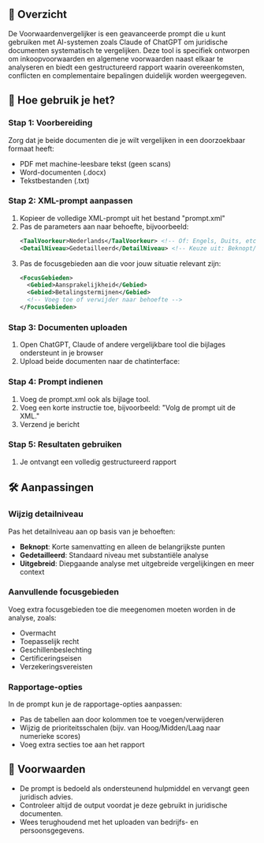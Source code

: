 ## 📌 Overzicht
De Voorwaardenvergelijker is een geavanceerde prompt die u kunt gebruiken met AI-systemen zoals Claude of ChatGPT om juridische documenten systematisch te vergelijken. Deze tool is specifiek ontworpen om inkoopvoorwaarden en algemene voorwaarden naast elkaar te analyseren en biedt een gestructureerd rapport waarin overeenkomsten, conflicten en complementaire bepalingen duidelijk worden weergegeven.

## 🚀 Hoe gebruik je het?
### Stap 1: Voorbereiding
Zorg dat je beide documenten die je wilt vergelijken in een doorzoekbaar formaat heeft:
- PDF met machine-leesbare tekst (geen scans)
- Word-documenten (.docx)
- Tekstbestanden (.txt)

### Stap 2: XML-prompt aanpassen
1. Kopieer de volledige XML-prompt uit het bestand "prompt.xml"
2. Pas de parameters aan naar behoefte, bijvoorbeeld:
   ```xml
   <TaalVoorkeur>Nederlands</TaalVoorkeur> <!-- Of: Engels, Duits, etc. -->
   <DetailNiveau>Gedetailleerd</DetailNiveau> <!-- Keuze uit: Beknopt/Gedetailleerd/Uitgebreid -->
   ```
3. Pas de focusgebieden aan die voor jouw situatie relevant zijn:
   ```xml
   <FocusGebieden>
     <Gebied>Aansprakelijkheid</Gebied>
     <Gebied>Betalingstermijnen</Gebied>
     <!-- Voeg toe of verwijder naar behoefte -->
   </FocusGebieden>
   ```

### Stap 3: Documenten uploaden
1. Open ChatGPT, Claude of andere vergelijkbare tool die bijlages ondersteunt in je browser
2. Upload beide documenten naar de chatinterface:

### Stap 4: Prompt indienen
1. Voeg de prompt.xml ook als bijlage tool.
2. Voeg een korte instructie toe, bijvoorbeeld: "Volg de prompt uit de XML."
3. Verzend je bericht

### Stap 5: Resultaten gebruiken
1. Je ontvangt een volledig gestructureerd rapport

## 🛠 Aanpassingen
### Wijzig detailniveau
Pas het detailniveau aan op basis van je behoeften:
- **Beknopt**: Korte samenvatting en alleen de belangrijkste punten
- **Gedetailleerd**: Standaard niveau met substantiële analyse
- **Uitgebreid**: Diepgaande analyse met uitgebreide vergelijkingen en meer context

### Aanvullende focusgebieden
Voeg extra focusgebieden toe die meegenomen moeten worden in de analyse, zoals:
- Overmacht
- Toepasselijk recht
- Geschillenbeslechting
- Certificeringseisen
- Verzekeringsvereisten

### Rapportage-opties
In de prompt kun je de rapportage-opties aanpassen:
- Pas de tabellen aan door kolommen toe te voegen/verwijderen
- Wijzig de prioriteitsschalen (bijv. van Hoog/Midden/Laag naar numerieke scores)
- Voeg extra secties toe aan het rapport

## 📖 Voorwaarden
- De prompt is bedoeld als ondersteunend hulpmiddel en vervangt geen juridisch advies.
- Controleer altijd de output voordat je deze gebruikt in juridische documenten.
- Wees terughoudend met het uploaden van bedrijfs- en persoonsgegevens.